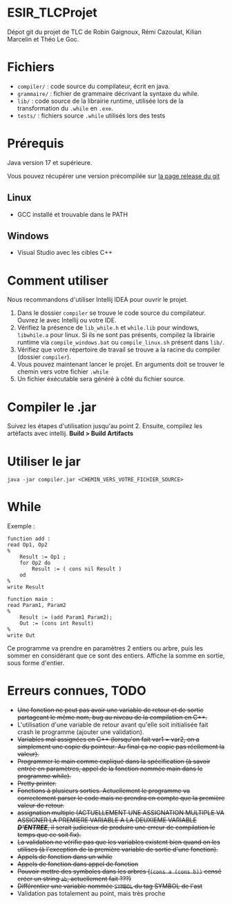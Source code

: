 # ESIR_TLCProjet
 
Dépot git du projet de TLC de Robin Gaignoux, Rémi Cazoulat, Kilian Marcelin et Théo Le Goc.

# Fichiers

- `compiler/` : code source du compilateur, écrit en java.
- `grammaire/` : fichier de grammaire décrivant la syntaxe du while.
- `lib/` : code source de la librairie runtime, utilisée lors de la transformation du `.while` en `.exe`.
- `tests/` : fichiers source `.while` utilisés lors des tests

# Prérequis

Java version 17 et supérieure.

Vous pouvez récupérer une version précompilée sur [la page release du git](https://github.com/tlegoc/ESIR_TLCProjet/releases)

## Linux
- GCC installé et trouvable dans le PATH

## Windows
- Visual Studio avec les cibles C++

# Comment utiliser 

Nous recommandons d'utiliser Intellij IDEA pour ouvrir le projet.
1. Dans le dossier `compiler` se trouve le code source du compilateur. Ouvrez le avec Intellij ou votre IDE.
2. Vérifiez la présence de `lib_while.h` et `while.lib` pour windows, `libwhile.a` pour linux. Si ils ne sont pas présents, compilez la librairie runtime via `compile_windows.bat` ou `compile_linux.sh` présent dans `lib/`.
3. Vérifiez que votre répertoire de travail se trouve a la racine du compiler (dossier `compiler`).
4. Vous pouvez maintenant lancer le projet. En arguments doit se trouver le chemin vers votre fichier `.while`
5. Un fichier éxécutable sera généré à côté du fichier source.

# Compiler le .jar

Suivez les étapes d'utilisation jusqu'au point 2. Ensuite, compilez les artéfacts avec intellij. **Build > Build Artifacts**

# Utiliser le jar

`java -jar compiler.jar <CHEMIN_VERS_VOTRE_FICHIER_SOURCE>`

# While

Exemple :
```
function add :
read Op1, Op2
%
    Result := Op1 ;
    for Op2 do
        Result := ( cons nil Result )
    od
%
write Result

function main :
read Param1, Param2
%
    Result := (add Param1 Param2);
    Out := (cons int Result)
%
write Out
```
Ce programme va prendre en paramètres 2 entiers ou arbre, puis les sommer en considérant que ce sont des entiers. Affiche la somme en sortie, sous forme d'entier.

# Erreurs connues, TODO

- ~~Une fonction ne peut pas avoir une variable de retour et de sortie partageant le même nom, bug au niveau de la compilation en C++.~~
- L'utilisation d'une variable de retour avant qu'elle soit initialisée fait crash le programme (ajouter une validation).
- ~~Variables mal assignées en C++ (lorsqu'on fait var1 = var2, on a simplement une copie du pointeur. Au final ça ne copie pas réellement la valeur).~~
- ~~Programmer le main comme expliqué dans la spécification (à savoir entrée en paramètres, appel de la fonction nommée main dans le programme while).~~
- ~~Pretty printer.~~
- ~~Fonctions à plusieurs sorties. Actuellement le programme va correctement parser le code mais ne prendra en compte que la première valeur de retour.~~
- ~~assignation multiple (ACTUELLEMENT UNE ASSIGNATION MULTIPLE VA ASSIGNER LA PREMIERE VARIABLE A LA DEUXIEME VARIABLE ***D'ENTREE***, il serait judicieux de produire une erreur de compilation le temps que ce soit fix).~~
- ~~La validation ne vérifie pas que les variables existent bien quand on les utilises (à l'exception de la première variable de sortie d'une fonction).~~
- ~~Appels de fonction dans un while~~
- ~~Appels de fonction dans appel de fonction~~
- ~~Pouvoir mettre des symboles dans les arbres (`(cons a (cons b))` censé créer un string `ab`, actuellement fait ???)~~
- ~~Différentier une variable nommée `SYMBOL` du tag SYMBOL de l'ast~~
- Validation pas totalement au point, mais très proche
